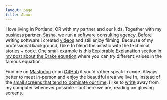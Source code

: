 ```yaml
---
layout: page
title: About
---
```


I love living in Portland, OR with my partner and our kids. Together with my business partner, [Sasha](https://www.chedygov.com/), we run a [software consulting agency](https://www.semidecent.com/). Before writing software I created [videos](/projects#videos) and still enjoy filming. Because of my professional background, I like to blend the artistic with the technical: [stories](/fiction/subversion) + code. One small example is this [Explorable Explanation](https://explorabl.es) section in [my post about the Drake equation](https://bengoertz.com/2021/11/22/drake-equation/) where you can try different values in the famous equation.

Find me on [Mastodon](https://pdx.social/@suite22) or on [GitHub](https://github.com/suite22) if you'd rather speak in code. Always better to meet in-person and enjoy the beautiful area we live in, instead of the [small screens that tend to dominate our time](https://bengoertz.com/2021/06/07/match-mood/). I like to [write](/process) away from my computer whenever possible – but here we are, reading on glowing screens.
